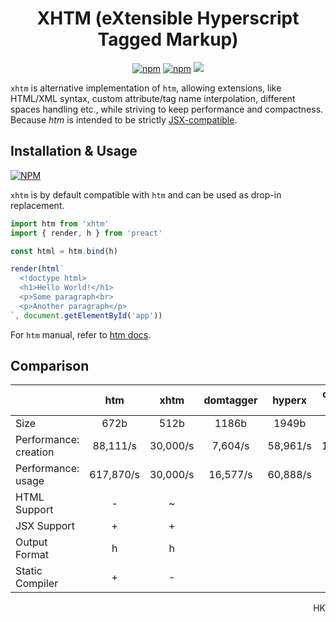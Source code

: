 
<h1 align="center">
  XHTM (eXtensible Hyperscript Tagged Markup)
</h1>
<p align="center">
  <a href="https://www.npmjs.org/package/xhtm"><img src="https://img.shields.io/npm/v/htm.svg?style=flat" alt="npm"></a>
  <a href="https://travis-ci.org/dy/xhtm"><img src="https://travis-ci.org/dy/xhtm.svg?branch=master" alt="npm"></a>
  <img src="https://img.shields.io/badge/stability-experimental-yellow"/>
</p>

`xhtm` is alternative implementation of `htm`, allowing extensions, like HTML/XML syntax, custom attribute/tag name interpolation, different spaces handling etc., while striving to keep performance and compactness.
Because _htm_ is intended to be strictly [JSX-compatible](https://github.com/developit/htm/issues/91#issuecomment-498741042).

<!--
## Improvements over HTM

* HTML syntax support.
* Optionally closed tags support [#91](https://github.com/developit/htm/issues/91).
* HTML directives support [#91](https://github.com/developit/htm/issues/91).
* Dynamic attribute names [#124](https://github.com/developit/htm/issues/124).
* Calculated tag names [#109](https://github.com/developit/htm/issues/109).
* Ignoring null-like arguments (customizable) [#129](https://github.com/developit/htm/issues/129).
* Spaces are compatible with HTML (customizable) [#128](https://github.com/developit/htm/issues/128).
* Escaping quotes [#96](https://github.com/developit/htm/issues/96).
* Customizable template parts.
* Simple validation.
* Smaller size.
* Faster.

## Differences from HTM

* No integrations exported.
* No babel compilers available (temporarily).
* Simplified tests runner.
* Simplified significant part of source code.
-->

## Installation & Usage


[![NPM](https://nodei.co/npm/xhtm.png?mini=true)](https://nodei.co/npm/xhtm/)

`xhtm` is by default compatible with `htm` and can be used as drop-in replacement.

```js
import htm from 'xhtm'
import { render, h } from 'preact'

const html = htm.bind(h)

render(html`
  <!doctype html>
  <h1>Hello World!</h1>
  <p>Some paragraph<br>
  <p>Another paragraph</p>
`, document.getElementById('app'))
```

<!-- For bare-minimum `htm`-compatible version, `xhtm` provides `xhtm/htm` entry. -->

For `htm` manual, refer to [htm docs](https://ghub.io/htm).

## Comparison

|                             | htm       | xhtm            | domtagger | hyperx   | common-tags |
|---|:---:|:---:|:---:|:---:|:---:|
| Size                        | 672b      | 512b            |  1186b    | 1949b    | 1242b       |
| Performance: creation       | 88,111/s  | 30,000/s        |  7,604/s  | 58,961/s | 172,692/s   |
| Performance: usage          | 617,870/s | 30,000/s        |  16,577/s | 60,888/s | 22,344/s    |
| HTML Support                | -         | ~               |           |          |             |
| JSX Support                 | +         | +               |           |          |             |
| Output Format               | h         | h               |           |          |             |
| Static Compiler             | +         | -               |           |          |             |

<p align="right">HK</p>
